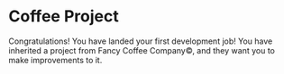 # Coffee Project

Congratulations! You have landed your first development job! You have inherited
a project from Fancy Coffee Company&copy;, and they want you to make
improvements to it.


